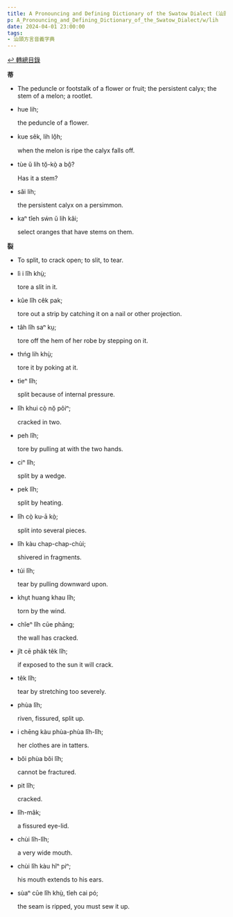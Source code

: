 ```yaml
---
title: A Pronouncing and Defining Dictionary of the Swatow Dialect (汕頭方言音義字典) / lih
p: A_Pronouncing_and_Defining_Dictionary_of_the_Swatow_Dialect/w/lih
date: 2024-04-01 23:00:00
tags: 
- 汕頭方言音義字典
---
```


[↩️ 轉總目錄](/A_Pronouncing_and_Defining_Dictionary_of_the_Swatow_Dialect)


**蒂**
- The peduncle or footstalk of a flower or fruit; the persistent calyx; the stem of a melon; a rootlet.

- hue lih;

  the peduncle of a flower.

- kue sêk, lih lô̤h;

  when the melon is ripe the calyx falls off.

- tùe ŭ lih tŏ̤-kò̤ a bô̤?

  Has it a stem?

- săi lih;

  the persistent calyx on a persimmon.

- kaⁿ tîeh sẃn ŭ lih kâi;

  select oranges that have stems on them.

**裂**
- To split, to crack open; to slit, to tear.

- lì i lîh khṳ̀;

  tore a slit in it.

- kûe lîh cêk pak;

  tore out a strip by catching it on a nail or other projection.

- tâh lîh saⁿ kṳ;

  tore off the hem of her robe by stepping on it.

- thńg lih khṳ̀;

  tore it by poking at it.

- tìeⁿ lîh;

  split because of internal pressure.

- lîh khui cò̤ nŏ̤ pôiⁿ;

  cracked in two.

- peh lîh;

  tore by pulling at with the two hands.

- ciⁿ lîh;

  split by a wedge.

- pek lîh;

  split by heating.

- lîh cò̤ ku-ā kò̤;

  split into several pieces.

- lîh kàu chap-chap-chùi;

  shivered in fragments.

- túi lîh;

  tear by pulling downward upon.

- khṳt huang khau lîh;

  torn by the wind.

- chîeⁿ lîh cūe phāng;

  the wall has cracked.

- jît cē phâk têk lîh;

  if exposed to the sun it will crack.

- têk lîh;

  tear by stretching too severely.

- phùa lîh;

  riven, fissured, split up.

- i chēng kàu phùa-phùa lîh-lîh;

  her clothes are in tatters.

- bŏi phùa bŏi lîh;

  cannot be fractured.

- pit lîh;

  cracked.

- lîh-mâk;

  a fissured eye-lid.

- chùi lîh-lîh;

  a very wide mouth.

- chùi lîh kàu hĭⁿ piⁿ;

  his mouth extends to his ears.

- sùaⁿ cūe lîh khṳ̀, tîeh cai pó;

  the seam is ripped, you must sew it up.